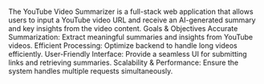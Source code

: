 The YouTube Video Summarizer is a full-stack web application that allows users to input a YouTube video URL and receive an AI-generated summary and key insights from the video content.
Goals & Objectives
    Accurate Summarization: Extract meaningful summaries and insights from YouTube videos.
    Efficient Processing: Optimize backend to handle long videos efficiently.
    User-Friendly Interface: Provide a seamless UI for submitting links and retrieving summaries.
    Scalability & Performance: Ensure the system handles multiple requests simultaneously.

